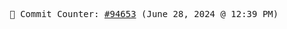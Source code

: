 <p align="center">
    <samp>
        📮 Commit Counter: <a href="https://github.com/Javascript-void0/Javascript-void0/commits/main">#94653</a> (June 28, 2024 @ 12:39 PM)
    </samp>
</p>